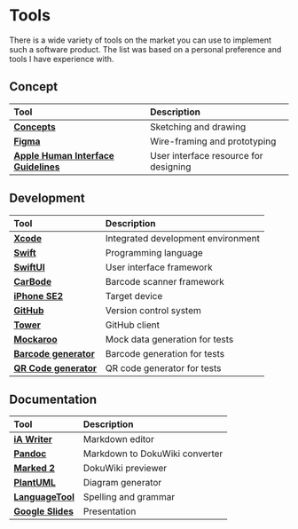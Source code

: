 # Tools

There is a wide variety of tools on the market you can use to implement such a software product. The list was based on a personal preference and tools I have experience with.

## Concept

| Tool | Description |
|:--|:--|
| [**Concepts**](https://concepts.app/en/) | Sketching and drawing |
| [**Figma**](https://www.figma.com) | Wire-framing and prototyping |
| [**Apple Human Interface Guidelines**](https://developer.apple.com/design/human-interface-guidelines/) | User interface resource for designing |

## Development

| Tool | Description |
|:--|:--|
| [**Xcode**](https://developer.apple.com/xcode/) | Integrated development environment |
| [**Swift**](https://developer.apple.com/swift/) | Programming language |
| [**SwiftUI**](https://developer.apple.com/xcode/swiftui/) | User interface framework |
| [**CarBode**](https://github.com/heart/CarBode-Barcode-Scanner-For-SwiftUI) | Barcode scanner framework |
| [**iPhone SE2**](https://www.apple.com/iphone-se/) | Target device |
| [**GitHub**](https://github.com) | Version control system |
| [**Tower**](https://www.git-tower.com/mac) | GitHub client |
| [**Mockaroo**](https://www.mockaroo.com) | Mock data generation for tests |
| [**Barcode generator**](http://www.barcodez.net) | Barcode generation for tests |
| [**QR Code generator**](https://qrexplore.com/generate/) | QR code generator for tests |

## Documentation

| Tool | Description |
|:--|:--|
| [**iA Writer**](https://ia.net/writer) | Markdown editor |
| [**Pandoc**](https://pandoc.org) | Markdown to DokuWiki converter |
| [**Marked 2**](https://marked2app.com) | DokuWiki previewer |
| [**PlantUML**](https://plantuml.com) | Diagram generator |
| [**LanguageTool**](https://languagetool.org) | Spelling and grammar |
| [**Google Slides**](https://www.google.com/slides/about/) | Presentation |